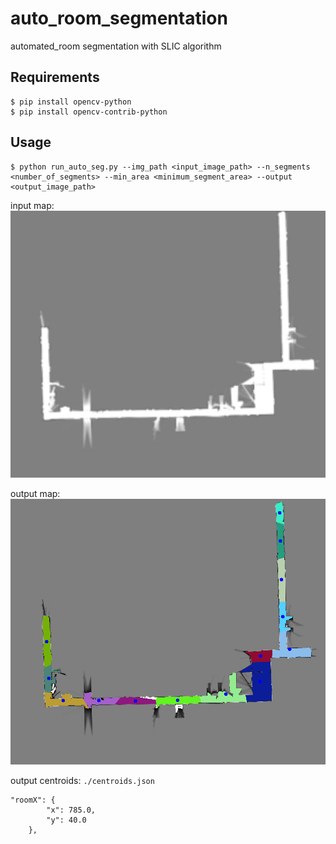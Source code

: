 # auto_room_segmentation
automated_room segmentation with SLIC algorithm 


## Requirements
```
$ pip install opencv-python
$ pip install opencv-contrib-python
```


## Usage
```
$ python run_auto_seg.py --img_path <input_image_path> --n_segments <number_of_segments> --min_area <minimum_segment_area> --output <output_image_path>
```


input map:
![input image](./input_map.png)

output map:
![output image](./output_map.png)

output centroids:
`./centroids.json`
```
"roomX": {
        "x": 785.0,
        "y": 40.0
    },
```